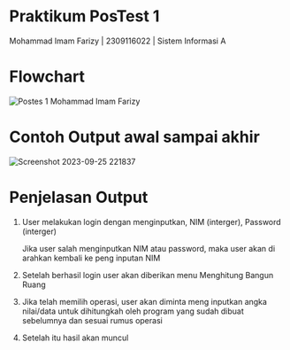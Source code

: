 # Praktikum PosTest 1
Mohammad Imam Farizy | 2309116022 | Sistem Informasi A

# Flowchart

![Postes 1 Mohammad Imam Farizy](https://github.com/Farizyy/postes/assets/144855789/4bec50a8-40b2-49d4-bb53-627661ff4c9c)

# Contoh Output awal sampai akhir

![Screenshot 2023-09-25 221837](https://github.com/Farizyy/postes/assets/144855789/04d6d74f-6916-4881-96c1-611a3393703c)

# Penjelasan Output

1. User melakukan login dengan menginputkan, NIM (interger), Password (interger)

   Jika user salah menginputkan NIM atau password, maka user akan di arahkan kembali ke peng inputan NIM

2. Setelah berhasil login user akan diberikan menu Menghitung Bangun Ruang

3. Jika telah memilih operasi, user akan diminta meng inputkan angka nilai/data untuk dihitungkah oleh program yang sudah dibuat sebelumnya dan sesuai rumus operasi

4. Setelah itu hasil akan muncul
